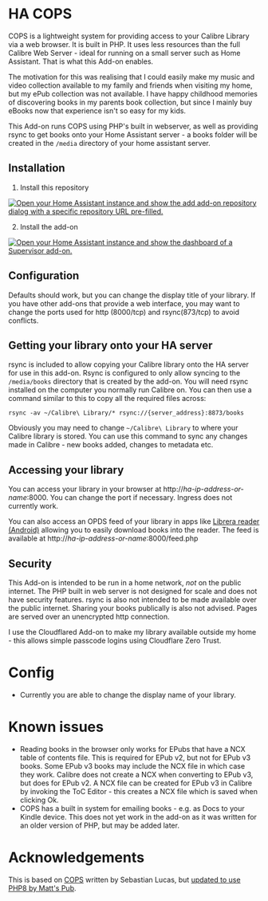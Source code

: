 # HA COPS

COPS is a lightweight system for providing access to your Calibre Library via a web browser. It is built in PHP. It uses less resources than the full Calibre Web Server - ideal for running on a small server such as Home Assistant. That is what this Add-on enables.

The motivation for this was realising that I could easily make my music and video collection available to my family and friends when visiting my home, but my ePub collection was not available. I have happy childhood memories of discovering books in my parents book collection, but since I mainly buy eBooks now that experience isn't so easy for my kids.

This Add-on runs COPS using PHP's built in webserver, as well as providing rsync to get books onto your Home Assistant server - a books folder will be created in the `/media` directory of your home assistant server.

## Installation

1. Install this repository

[![Open your Home Assistant instance and show the add add-on repository dialog with a specific repository URL pre-filled.](https://my.home-assistant.io/badges/supervisor_add_addon_repository.svg)](https://my.home-assistant.io/redirect/supervisor_add_addon_repository/?repository_url=https%3A%2F%2Fgithub.com%2Fdunxd%2FHomeAssistantAddons)

2. Install the add-on

[![Open your Home Assistant instance and show the dashboard of a Supervisor add-on.](https://my.home-assistant.io/badges/supervisor_addon.svg)](https://my.home-assistant.io/redirect/supervisor_addon/?addon=670b30ea_ha-cops&repository_url=https%3A%2F%2Fgithub.com%2Fdunxd%2FHomeAssistantAddons)

## Configuration
Defaults should work, but you can change the display title of your library. If you have other add-ons that provide a web interface, you may want to change the ports used for http (8000/tcp) and rsync(873/tcp) to avoid conflicts.

## Getting your library onto your HA server

rsync is included to allow copying your Calibre library onto the HA server for use in this add-on. Rsync is configured to only allow syncing to the `/media/books` directory that is created by the add-on. You will need rsync installed on the computer you normally run Calibre on. You can then use a command similar to this to copy all the required files across:

```
rsync -av ~/Calibre\ Library/* rsync://{server_address}:8873/books
```

Obviously you may need to change `~/Calibre\ Library` to where your Calibre library is stored. You can use this command to sync any changes made in Calibre - new books added, changes to metadata etc.

## Accessing your library

You can access your library in your browser at http://_ha-ip-address-or-name_:8000. You can change the port if necessary. Ingress does not currently work.

You can also access an OPDS feed of your library in apps like [Librera reader (Android)](https://play.google.com/store/apps/details?id=com.foobnix.pdf.reader) allowing you to easily download books into the reader. The feed is available at http://_ha-ip-address-or-name_:8000/feed.php

## Security

This Add-on is intended to be run in a home network, _not_ on the public internet. The PHP built in web server is not designed for scale and does not have security features. rsync is also not intended to be made available over the public internet. Sharing your books publically is also not advised. Pages are served over an unencrypted http connection.

I use the Cloudflared Add-on to make my library available outside my home - this allows simple passcode logins using Cloudflare Zero Trust.

# Config

- Currently you are able to change the display name of your library.

# Known issues

- Reading books in the browser only works for EPubs that have a NCX table of contents file. This is required for EPub v2, but not for EPub v3 books. Some EPub v3 books may include the NCX file in which case they work. Calibre does not create a NCX when converting to EPub v3, but does for EPub v2. A NCX file can be created for EPub v3 in Calibre by invoking the ToC Editor - this creates a NCX file which is saved when clicking Ok.
- COPS has a built in system for emailing books - e.g. as Docs to your Kindle device. This does not yet work in the add-on as it was written for an older version of PHP, but may be added later.

# Acknowledgements
This is based on [COPS](https://github.com/seblucas/cops) written by Sebastian Lucas, but [updated to use PHP8 by Matt's Pub](https://github.com/mikespub-org/seblucas-cops).
